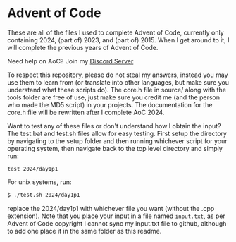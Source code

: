 # Advent of Code

These are all of the files I used to complete Advent of Code, currently only containing 2024, (part of) 2023, and (part of) 2015. When I get around to it, I will complete the previous years of Advent of Code.

Need help on AoC? Join my [Discord Server](https://discord.gg/r4BfjWRWsj)

To respect this repository, please do not steal my answers, instead you may use them to learn from (or translate into other languages, but make sure you understand what these scripts do). The core.h file in source/ along with the tools folder are free of use, just make sure you credit me (and the person who made the MD5 script) in your projects. The documentation for the core.h file will be rewritten after I complete AoC 2024.

Want to test any of these files or don't understand how I obtain the input? The test.bat and test.sh files allow for easy testing.
First setup the directory by navigating to the setup folder and then running whichever script for your operating system, then navigate back to the top level directory and simply run:

```batch
test 2024/day1p1
```

For unix systems, run:

```bash
$ ./test.sh 2024/day1p1
```

replace the 2024/day1p1 with whichever file you want (without the .cpp extension).
Note that you place your input in a file named `input.txt`, as per Advent of Code copyright I cannot sync my input.txt file to github, although to add one place it in the same folder as this readme.
